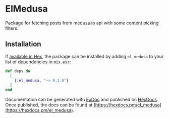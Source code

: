 # ElMedusa

Package for fetching posts from medusa.io api with some content picking filters.

## Installation

If [available in Hex](https://hex.pm/docs/publish), the package can be installed
by adding `el_medusa` to your list of dependencies in `mix.exs`:

```elixir
def deps do
  [
    {:el_medusa, "~> 0.1.0"}
  ]
end
```

Documentation can be generated with [ExDoc](https://github.com/elixir-lang/ex_doc)
and published on [HexDocs](https://hexdocs.pm). Once published, the docs can
be found at [https://hexdocs.pm/el_medusa](https://hexdocs.pm/el_medusa).
